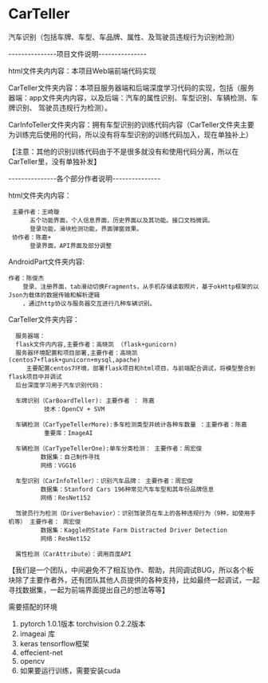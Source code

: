 # CarTeller
汽车识别（包括车牌、车型、车品牌、属性、及驾驶员违规行为识别检测）

---------------项目文件说明---------------

html文件夹内内容：本项目Web端前端代码实现

CarTeller文件夹内容：本项目服务器端和后端深度学习代码的实现，包括（服务器端：app文件夹内内容，以及后端：汽车的属性识别、车型识别、车辆检测、车牌识别、  驾驶员违规行为检测）。

CarInfoTeller文件夹内容：拥有车型识别的训练代码内容（CarTeller文件夹主要为训练完后使用的代码，所以没有将车型识别的训练代码加入，现在单独补上）

【注意：其他的识别训练代码由于不是很多就没有和使用代码分离，所以在CarTeller里，没有单独补发】

---------------各个部分作者说明---------------

html文件夹内内容：

     主要作者：王崎璇
          五个功能界面，个人信息界面，历史界面以及其功能。接口文档微调。
          登录功能，滑块检测功能，界面弹窗效果。
     协作者：陈嘉+
          登录界面，API界面及部分调整
		 
AndroidPart文件夹内容:

	作者：陈俊杰
		登录、注册界面，tab滑动切换Fragments，从手机存储读取照片，基于okHttp框架的以Json为载体的数据传输和解析逻辑
		，通过http协议与服务器交互进行几种车辆识别。
     
CarTeller文件夹内容：

      服务器端：
      flask文件内内容,主要作者：高晓凯 （flask+gunicorn)
      服务器环境配置和项目部署,主要作者：高晓凯(centos7+flask+gunicorn+mysql,apache)
         主要配置centos7环境，部署flask项目和html项目，与前端配合调试，将模型整合到flask项目中并调试
      后台深度学习用于汽车识别代码：
      
      车牌识别（CarBoardTeller): 主要作者 ： 陈嘉
              技术：OpenCV + SVM
      
      车辆检测（CarTypeTellerMore):多车检测类型并统计各种车数量 ：主要作者：陈嘉
              重要库：ImageAI
      
      车辆检测（CarTypeTellerOne):单车分类检测： 主要作者：周宏俊
             数据集：自己制作寻找
             网络：VGG16
      
      车型识别（CarInfoTeller）：识别汽车品牌： 主要作者：周宏俊
             数据集：Stanford Cars 196种常见汽车车型和其年份品牌信息
             网络：ResNet152
     
      驾驶员行为检测（DriverBehavior）：识别驾驶员在车上的各种违规行为（9种，如使用手机等） 主要作者： 周宏俊
             数据集：Kaggle的State Farm Distracted Driver Detection
             网络：ResNet152
      
      属性检测（CarAttribute）：调用百度API

【我们是一个团队，中间避免不了相互协作、帮助，共同调试BUG，所以各个板块除了主要作者外，还有团队其他人员提供的各种支持，比如最终一起调试，一起寻找数据集，一起为前端界面提出自己的想法等等】


需要搭配的环境

1. pytorch 1.0.1版本 torchvision 0.2.2版本
2. imageai 库
3. keras tensorflow框架
4. effecient-net
5. opencv
6. 如果要运行训练，需要安装cuda
